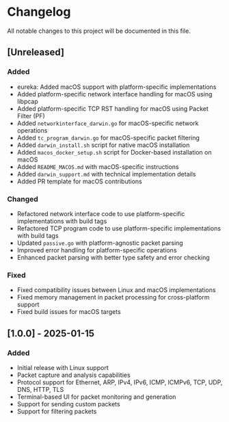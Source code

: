 # Changelog

All notable changes to this project will be documented in this file.

## [Unreleased]

### Added
- eureka: Added macOS support with platform-specific implementations
- Added platform-specific network interface handling for macOS using libpcap
- Added platform-specific TCP RST handling for macOS using Packet Filter (PF)
- Added `networkinterface_darwin.go` for macOS-specific network operations
- Added `tc_program_darwin.go` for macOS-specific packet filtering
- Added `darwin_install.sh` script for native macOS installation
- Added `macos_docker_setup.sh` script for Docker-based installation on macOS
- Added `README_MACOS.md` with macOS-specific instructions
- Added `darwin_support.md` with technical implementation details
- Added PR template for macOS contributions

### Changed
- Refactored network interface code to use platform-specific implementations with build tags
- Refactored TCP program code to use platform-specific implementations with build tags
- Updated `passive.go` with platform-agnostic packet parsing
- Improved error handling for platform-specific operations
- Enhanced packet parsing with better type safety and error checking

### Fixed
- Fixed compatibility issues between Linux and macOS implementations
- Fixed memory management in packet processing for cross-platform support
- Fixed build issues for macOS targets

## [1.0.0] - 2025-01-15

### Added
- Initial release with Linux support
- Packet capture and analysis capabilities
- Protocol support for Ethernet, ARP, IPv4, IPv6, ICMP, ICMPv6, TCP, UDP, DNS, HTTP, TLS
- Terminal-based UI for packet monitoring and generation
- Support for sending custom packets
- Support for filtering packets
